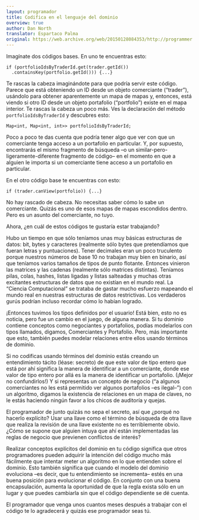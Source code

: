 ```yaml
---
layout: programador
title: Codifica en el lenguaje del dominio
overview: true
author: Dan North
translator: Espartaco Palma
original: https://web.archive.org/web/20150128084353/http://programmer.97things.oreilly.com/wiki/index.php/Code_in_the_Language_of_the_Domain
---
```


Imagínate dos códigos bases. En uno te encuentras esto:

    if (portfolioIdsByTraderId.get(trader.getId())
      .containsKey(portfolio.getId())) {...}

Te rascas la cabeza imaginándote para que podría servir este código.
Parece que está obteniendo un ID desde un objeto comerciante (“trader”),
usándolo para obtener aparentemente un mapa de mapas y, entonces, está
viendo si otro ID desde un objeto portafolio (“portfolio”) existe en el
mapa interior. Te rascas la cabeza un poco más. Ves la declaración del
método `portfolioIdsByTraderId` y descubres esto:

    Map<int, Map<int, int>> portfolioIdsByTraderId;

Poco a poco te das cuenta que podría tener algo que ver con que un
comerciante tenga acceso a un portafolio en particular. Y, por supuesto,
encontrarás el mismo fragmento de búsqueda –o un similar-pero-
ligeramente-diferente fragmento de código– en el momento en que a
alguien le importa si un comerciante tiene acceso a un portafolio en
particular.

En el otro código base te encuentras con esto:

    if (trader.canView(portfolio)) {...}

No hay rascado de cabeza. No necesitas saber cómo lo sabe un
comerciante. Quizás es uno de esos mapas de mapas escondidos dentro.
Pero es un asunto del comerciante, no tuyo.

Ahora, ¿en cuál de estos códigos te gustaría estar trabajando?

Hubo un tiempo en que sólo teníamos unas muy básicas estructuras de
datos: bit, bytes y caracteres (realmente sólo bytes que pretendíamos
que fueran letras y puntuaciones). Tener decimales eran un poco
truculento porque nuestros números de base 10 no trabajan muy bien en
binario, así que teníamos varios tamaños de tipos de punto flotante.
Entonces vinieron las matrices y las cadenas (realmente sólo matrices
distintas). Teníamos pilas, colas, hashes, listas ligadas y listas
salteadas y muchas otras excitantes estructuras de datos que no existían
en el mundo real. La “Ciencia Computacional” se trataba de gastar mucho
esfuerzo mapeando el mundo real en nuestras estructuras de datos
restrictivas. Los verdaderos gurús podrían incluso recordar cómo lo
habían logrado.

¡Entonces tuvimos los tipos definidos por el usuario! Está bien, esto no
es noticia, pero fue un cambio en el juego, de alguna manera. Si tu
dominio contiene conceptos como negociantes y portafolios, podías
modelarlos con tipos llamados, digamos, Comerciantes y Portafolio. Pero,
más importante que esto, también puedes modelar relaciones entre ellos
usando términos de dominio.

Si no codificas usando términos del dominio estás creando un
entendimiento tácito (léase: secreto) de que este valor de tipo entero
que está por ahí significa la manera de identificar a un comerciante,
donde ese valor de tipo entero por allá es la manera de identificar un
portafolio. (¡Mejor no confundirlos!) Y si representas un concepto de
negocio (“a algunos comerciantes no les está permitido ver algunos
portafolios –es ilegal–”) con un algoritmo, digamos la existencia de
relaciones en un mapa de claves, no le estás haciendo ningún favor a los
chicos de auditoría y quejas.

El programador de junto quizás no sepa el secreto, así que ¿porqué no
hacerlo explícito? Usar una llave como el término de búsqueda de otra
llave que realiza la revisión de una llave existente no es terriblemente
obvio. ¿Cómo se supone que alguien intuya que ahí están implementadas
las reglas de negocio que previenen conflictos de interés?

Realizar conceptos explícitos del dominio en tu código significa que
otros programadores pueden adquirir la intención del código mucho más
fácilmente que intentar meter un algoritmo en lo que entienden sobre el
dominio. Esto también significa que cuando el modelo del dominio
evoluciona –es decir, que tu entendimiento se incrementa– estés en una
buena posición para evolucionar el código. En conjunto con una buena
encapsulación, aumenta la oportunidad de que la regla exista sólo en un
lugar y que puedes cambiarla sin que el código dependiente se dé cuenta.

El programador que venga unos cuantos meses después a trabajar con el
código te lo agradecerá y quizás ese programador seas tú.

